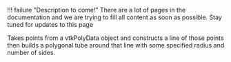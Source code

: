 !!! failure "Description to come!"
    There are a lot of pages in the documentation and we are trying to fill all content as soon as possible. Stay tuned for updates to this page

<!--- TODO --->

Takes points from a vtkPolyData object and constructs a line of those points then builds a polygonal tube around that line with some specified radius and number of sides.
